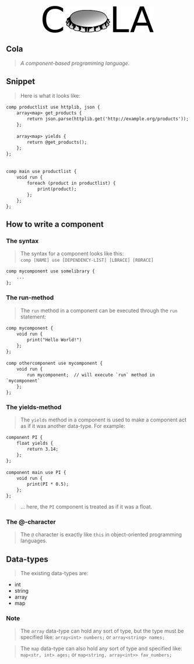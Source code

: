 <div style='width: 100%;' align='center'><img src='cola.svg.png'/></div>

## Cola
> _A component-based programming language._

## Snippet
> Here is what it looks like:

    comp productlist use httplib, json {
        array<map> get_products {
            return json.parse(httplib.get('http://example.org/products'));
        };

        array<map> yields {
            return @get_products();    
        };
    };


    comp main use productlist {
        void run {
            foreach (product in productlist) {
                print(product);    
            };
        };
    };

## How to write a component
### The syntax
> The syntax for a component looks like this:  
`comp [NAME] use [DEPENDENCY-LIST] [LBRACE] [RBRACE]`  

    comp mycomponent use somelibrary {
        ...    
    };

### The run-method
> The `run` method in a component can be executed through the `run` statement:

    comp mycomponent {
        void run {
            print("Hello World!")    
        };
    };

    comp othercomponent use mycomponent {
        void run {
            run mycomponent;  // will execute `run` method in `mycomponent`
        };
    };

### The yields-method
> The `yields` method in a component is used to make a component act as if
> it was another data-type. For example:

    component PI {
        float yields {
            return 3.14;
        };    
    };

    component main use PI {
        void run {
            print(PI * 0.5);    
        };    
    };

> ... here, the `PI` component is treated as if it was a float.

### The @-character
> The `@` character is exactly like `this` in object-oriented programming
> languages.

## Data-types
> The existing data-types are:  
* int
* string
* array
* map

### Note
> The `array` data-type can hold any sort of type, but the type must
> be specified like: `array<int> numbers;` or `array<string> names;`

> The `map` data-type can also hold any sort of type and specified like:  
> `map<str, int> ages;` or `map<string, array<int>> fav_numbers;`
